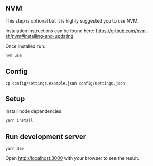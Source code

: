 ## NVM

This step is optional but it is highly suggested you to use NVM.

Instalation instructions can be found here: https://github.com/nvm-sh/nvm#installing-and-updating

Once installed run:

```bash
nvm use
```

## Config

```
cp config/settings.example.json config/settings.json
```

## Setup

Install node dependencies:

```bash
yarn install
```

## Run development server

```bash
yarn dev
```

Open [http://localhost:3000](http://localhost:3000) with your browser to see the result.

